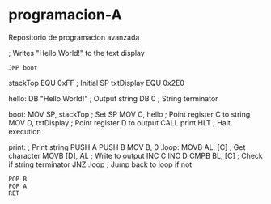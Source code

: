 # programacion-A
Repositorio de programacion avanzada

; Writes "Hello World!" to the text display

	JMP boot

stackTop    EQU 0xFF    ; Initial SP
txtDisplay  EQU 0x2E0

hello:	DB "Hello World!"	; Output string
		DB 0				; String terminator

boot:
	MOV SP, stackTop	; Set SP
	MOV C, hello		; Point register C to string
	MOV D, txtDisplay	; Point register D to output
	CALL print
	HLT				; Halt execution

print:				; Print string
	PUSH A
	PUSH B
	MOV B, 0
.loop:
	MOVB AL, [C]	; Get character
	MOVB [D], AL	; Write to output
	INC C
	INC D
	CMPB BL, [C]	; Check if string terminator
	JNZ .loop		; Jump back to loop if not

	POP B
	POP A
	RET
